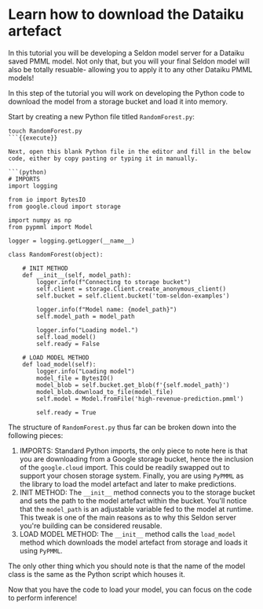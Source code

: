 # Learn how to download the Dataiku artefact

In this tutorial you will be developing a Seldon model server for a Dataiku saved PMML model. Not only that, but you will your final Seldon model will also be totally resuable- allowing you to apply it to any other Dataiku PMML models!

In this step of the tutorial you will work on developing the Python code to download the model from a storage bucket and load it into memory.

Start by creating a new Python file titled `RandomForest.py`:

```(bash)
touch RandomForest.py
```{{execute}}

Next, open this blank Python file in the editor and fill in the below code, either by copy pasting or typing it in manually.

```(python)
# IMPORTS
import logging

from io import BytesIO
from google.cloud import storage

import numpy as np
from pypmml import Model

logger = logging.getLogger(__name__)

class RandomForest(object):

    # INIT METHOD
    def __init__(self, model_path):
        logger.info(f"Connecting to storage bucket")
        self.client = storage.Client.create_anonymous_client()
        self.bucket = self.client.bucket('tom-seldon-examples')

        logger.info(f"Model name: {model_path}")
        self.model_path = model_path

        logger.info("Loading model.")
        self.load_model()
        self.ready = False

    # LOAD MODEL METHOD
    def load_model(self):
        logger.info("Loading model")
        model_file = BytesIO()
        model_blob = self.bucket.get_blob(f'{self.model_path}')
        model_blob.download_to_file(model_file)
        self.model = Model.fromFile('high-revenue-prediction.pmml')

        self.ready = True
```

The structure of `RandomForest.py` thus far can be broken down into the following pieces:

1. IMPORTS: Standard Python imports, the only piece to note here is that you are downloading from a Google storage bucket, hence the inclusion of the `google.cloud` import. This could be readily swapped out to support your chosen storage system. Finally, you are using `PyPMML` as the library to load the model artefact and later to make predictions.
2. INIT METHOD: The `__init__` method connects you to the storage bucket and sets the path to the model artefact within the bucket. You'll notice that the `model_path` is an adjustable variable fed to the model at runtime. This tweak is one of the main reasons as to why this Seldon server you're building can be considered reusable.
3. LOAD MODEL METHOD: The `__init__` method calls the `load_model` method which downloads the model artefact from storage and loads it using `PyPMML`. 

The only other thing which you should note is that the name of the model class is the same as the Python script which houses it.

Now that you have the code to load your model, you can focus on the code to perform inference!
